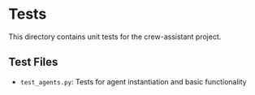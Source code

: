 # Tests

This directory contains unit tests for the crew-assistant project.

## Test Files

- `test_agents.py`: Tests for agent instantiation and basic functionality
